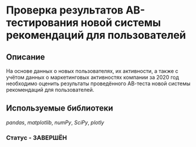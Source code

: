 # Проверка результатов AB-тестирования новой системы рекомендаций для пользователей

## Описание 

На основе данных о новых пользователях, их активности, а также с учётом данных о маркетинговых активностях компании за 2020 год необходимо оценить результаты проведённого АВ-теста новой системы рекомендаций для пользователей.

## Используемые библиотеки
*pandas*, *matplotlib*, *numPy*, *SciPy*, *plotly*

### Статус - ЗАВЕРШЁН
